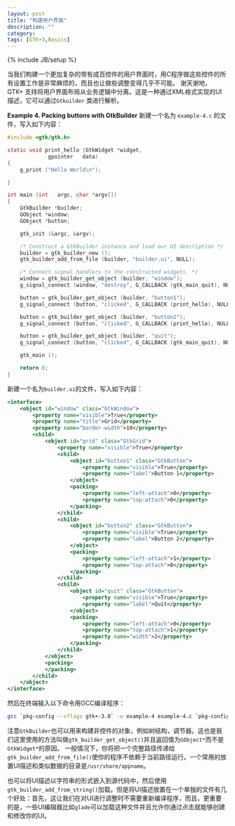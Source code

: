 ```yaml
---
layout: post
title: "构建用户界面"
description: ""
category: 
tags: [GTK+3,Basics]
---
```

{% include JB/setup %}

当我们构建一个更加复杂的带有成百控件的用户界面时，用C程序做这些控件的所有设置工作是非常麻烦的，而且也让做些调整变得几乎不可能。
谢天谢地， GTK+ 支持将用户界面布局从业务逻辑中分离。这是一种通过XML格式实现的UI描述，它可以通过`Gtkuilder` 类进行解析。

**Example 4. Packing buttons with GtkBuilder**
新建一个名为 `example-4.c` 的文件，写入如下内容：

```c
#include <gtk/gtk.h>

static void print_hello (GtkWidget *widget,
             gpointer   data)
{
    g_print ("Hello World\n");

}

int main (int   argc, char *argv[])
{
    GtkBuilder *builder;
    GObject *window;
    GObject *button;

    gtk_init (&argc, &argv);

    /* Construct a GtkBuilder instance and load our UI description */
    builder = gtk_builder_new ();
    gtk_builder_add_from_file (builder, "builder.ui", NULL);

    /* Connect signal handlers to the constructed widgets. */
    window = gtk_builder_get_object (builder, "window");
    g_signal_connect (window, "destroy", G_CALLBACK (gtk_main_quit), NULL);

    button = gtk_builder_get_object (builder, "button1");
    g_signal_connect (button, "clicked", G_CALLBACK (print_hello), NULL);

    button = gtk_builder_get_object (builder, "button2");
    g_signal_connect (button, "clicked", G_CALLBACK (print_hello), NULL);

    button = gtk_builder_get_object (builder, "quit");
    g_signal_connect (button, "clicked", G_CALLBACK (gtk_main_quit), NULL);

    gtk_main ();

    return 0;
}

```

新建一个名为`builder.ui`的文件，写入如下内容：

```XML
<interface>
    <object id="window" class="GtkWindow">
        <property name="visible">True</property>
        <property name="title">Grid</property>
        <property name="border-width">10</property>
        <child>
            <object id="grid" class="GtkGrid">
                <property name="visible">True</property>
                <child>
                    <object id="button1" class="GtkButton">
                        <property name="visible">True</property>
                        <property name="label">Button 1</property>
                    </object>
                    <packing>
                        <property name="left-attach">0</property>
                        <property name="top-attach">0</property>
                    </packing>
                </child>
                <child>
                    <object id="button2" class="GtkButton">
                        <property name="visible">True</property>
                        <property name="label">Button 2</property>
                    </object>
                    <packing>
                        <property name="left-attach">1</property>
                        <property name="top-attach">0</property>
                    </packing>
                </child>
                <child>
                    <object id="quit" class="GtkButton">
                        <property name="visible">True</property>
                        <property name="label">Quit</property>
                    </object>
                    <packing>
                        <property name="left-attach">0</property>
                        <property name="top-attach">1</property>
                        <property name="width">2</property>
                    </packing>
                </child>
            </object>
            <packing>
            </packing>
        </child>
    </object>
</interface>
```
然后在终端输入以下命令用GCC编译程序：

```bash
gcc `pkg-config --cflags gtk+-3.0` -o example-4 example-4.c `pkg-config --libs gtk+-3.0`
```

注意`GtkBuilder`也可以用来构建非控件的对象，例如树结构，调节器。这也是我们这里使用的方法叫做`gtk_builder_get_object()`并且返回值为`GObject*`而不是`GtkWidget*`的原因。
一般情况下，你将把一个完整路径传递给`gtk_builder_add_from_file()`使你的程序不依赖于当前路径运行。一个常用的放置UI描述和类似数据的目录是`/usr/share/appname`。

也可以将UI描述以字符串的形式嵌入到源代码中，然后使用`gtk_builder_add_from_string()`加载。但是将UI描述放置在一个单独的文件有几个好处：首先，这让我们在对UI进行调整时不需要重新编译程序，而且，更重要的是，一些UI编辑器比如`glade`可以加载这种文件并且允许你通过点击就能够创建和修改你的UI。
